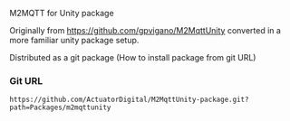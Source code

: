 M2MQTT for Unity package

Originally from https://github.com/gpvigano/M2MqttUnity converted in a more familiar unity package setup.

Distributed as a git package (How to install package from git URL)

### Git URL
```
https://github.com/ActuatorDigital/M2MqttUnity-package.git?path=Packages/m2mqttunity
```